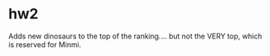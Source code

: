 # hw2

Adds new dinosaurs to the top of the ranking.... but not the VERY top, which is reserved for Minmi.